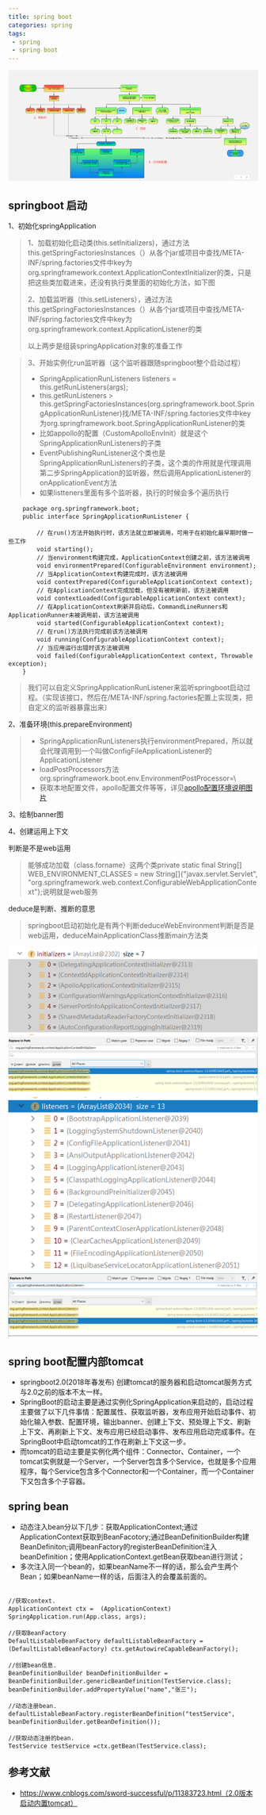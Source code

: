 ```yaml
---
title: spring boot
categories: spring
tags: 
 - spring
 - spring boot
---
```



![spring-boot-start](../image/spring-boot-start.jpg?raw=true)  

## springboot 启动 
1、初始化springApplication
> 1、加载初始化启动类(this.setInitializers)，通过方法this.getSpringFactoriesInstances（）从各个jar或项目中查找/META-INF/spring.factories文件中key为org.springframework.context.ApplicationContextInitializer的类，只是把这些类加载进来，还没有执行类里面的初始化方法，如下图  
> 
> 2、加载监听器（this.setListeners），通过方法this.getSpringFactoriesInstances（）从各个jar或项目中查找/META-INF/spring.factories文件中key为org.springframework.context.ApplicationListener的类  
> 
> 以上两步是组装springApplication对象的准备工作


> 3、开始实例化run监听器（这个监听器跟随springboot整个启动过程）  
> * SpringApplicationRunListeners listeners = this.getRunListeners(args);  
> * this.getRunListeners > this.getSpringFactoriesInstances(org.springframework.boot.SpringApplicationRunListener)找/META-INF/spring.factories文件中key为org.springframework.boot.SpringApplicationRunListener的类  
> * 比如appollo的配置（CustomApolloEnvInit）就是这个SpringApplicationRunListeners的子类
> * EventPublishingRunListener这个类也是SpringApplicationRunListeners的子类，这个类的作用就是代理调用第二步SpringApplication的监听器，然后调用ApplicationListener的onApplicationEvent方法
> * 如果listteners里面有多个监听器，执行的时候会多个遍历执行  

```
    package org.springframework.boot;
    public interface SpringApplicationRunListener {

        // 在run()方法开始执行时，该方法就立即被调用，可用于在初始化最早期时做一些工作
        void starting();
        // 当environment构建完成，ApplicationContext创建之前，该方法被调用
        void environmentPrepared(ConfigurableEnvironment environment);
        // 当ApplicationContext构建完成时，该方法被调用
        void contextPrepared(ConfigurableApplicationContext context);
        // 在ApplicationContext完成加载，但没有被刷新前，该方法被调用
        void contextLoaded(ConfigurableApplicationContext context);
        // 在ApplicationContext刷新并启动后，CommandLineRunners和ApplicationRunner未被调用前，该方法被调用
        void started(ConfigurableApplicationContext context);
        // 在run()方法执行完成前该方法被调用
        void running(ConfigurableApplicationContext context);
        // 当应用运行出错时该方法被调用
        void failed(ConfigurableApplicationContext context, Throwable exception);
    }
```

> 我们可以自定义SpringApplicationRunListener来监听springboot启动过程。（实现该接口，然后在/META-INF/spring.factories配置上实现类，把自定义的监听器暴露出来）

2、准备环境(this.prepareEnvironment)  
>
> * SpringApplicationRunListeners执行environmentPrepared，所以就会代理调用到一个叫做ConfigFileApplicationListener的ApplicationListener  
> * loadPostProcessors方法 org.springframework.boot.env.EnvironmentPostProcessor=\
> * 获取本地配置文件，apollo配置文件等等，详见[apollo配置环境说明图片]()  

3、绘制banner图

4、创建运用上下文


判断是不是web运用
> 能够成功加载（class.forname）这两个类private static final String[] WEB_ENVIRONMENT_CLASSES = new String[]{"javax.servlet.Servlet", "org.springframework.web.context.ConfigurableWebApplicationContext"};说明就是web服务

deduce是判断、推断的意思
> springboot启动初始化是有两个判断deduceWebEnvironment判断是否是web运用，deduceMainApplicationClass推断main方法类

![image1](https://github.com/stan1695/stan1695.github.io/blob/master/_posts/image/spring-nitializers.png?raw=true)
![image2](https://github.com/stan1695/stan1695.github.io/blob/master/_posts/image/spring-initclass.png?raw=true)  
![image3](https://github.com/stan1695/stan1695.github.io/blob/master/_posts/image/springApplication-listener.png?raw=true)  ![image3](https://github.com/stan1695/stan1695.github.io/blob/master/_posts/image/spring-listener.png?raw=true)

##  spring boot配置内部tomcat

* springboot2.0(2018年春发布) 创建tomcat的服务器和启动tomcat服务方式与2.0之前的版本不太一样。
* SpringBoot的启动主要是通过实例化SpringApplication来启动的，启动过程主要做了以下几件事情：配置属性、获取监听器，发布应用开始启动事件、初始化输入参数、配置环境，输出banner、创建上下文、预处理上下文、刷新上下文、再刷新上下文、发布应用已经启动事件、发布应用启动完成事件。在SpringBoot中启动tomcat的工作在刷新上下文这一步。
* 而tomcat的启动主要是实例化两个组件：Connector、Container，一个tomcat实例就是一个Server，一个Server包含多个Service，也就是多个应用程序，每个Service包含多个Connector和一个Container，而一个Container下又包含多个子容器。

## spring bean

* 动态注入bean分以下几步：获取ApplicationContext;通过ApplicationContext获取到BeanFacotory;通过BeanDefinitionBuilder构建BeanDefiniton;调用beanFactory的registerBeanDefinition注入beanDefinition；使用ApplicationContext.getBean获取bean进行测试；
* 多次注入同一个bean的，如果beanName不一样的话，那么会产生两个Bean；如果beanName一样的话，后面注入的会覆盖前面的。  

```

//获取context.  
ApplicationContext ctx =  (ApplicationContext) SpringApplication.run(App.class, args);  
        
//获取BeanFactory  
DefaultListableBeanFactory defaultListableBeanFactory = (DefaultListableBeanFactory) ctx.getAutowireCapableBeanFactory();  
        
//创建bean信息.  
BeanDefinitionBuilder beanDefinitionBuilder = BeanDefinitionBuilder.genericBeanDefinition(TestService.class);  
beanDefinitionBuilder.addPropertyValue("name","张三");  
        
//动态注册bean.  
defaultListableBeanFactory.registerBeanDefinition("testService", beanDefinitionBuilder.getBeanDefinition());  
        
//获取动态注册的bean.  
TestService testService =ctx.getBean(TestService.class);

```

## 参考文献
* https://www.cnblogs.com/sword-successful/p/11383723.html（2.0版本启动内置tomcat）